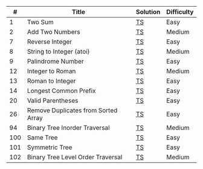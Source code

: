 | #   | Title                                | Solution                                                                                     | Difficulty |
| --- | ------------------------------------ | -------------------------------------------------------------------------------------------- | ---------- |
| 1   | Two Sum                              | [TS](./src/easy/two-sum/two-sum.ts)                                                          | Easy       |
| 2   | Add Two Numbers                      | [TS](./src/medium/add-two-numbers/add-two-numbers.ts)                                        | Medium     |
| 7   | Reverse Integer                      | [TS](./src/easy/reverse-integer/reverse-integer.ts)                                          | Easy       |
| 8   | String to Integer (atoi)             | [TS](./src/medium/string-to-integer/string-to-integer.ts)                                    | Medium     |
| 9   | Palindrome Number                    | [TS](./src/easy/palindrome-number/palindrome-number.ts)                                      | Easy       |
| 12  | Integer to Roman                     | [TS](./src/medium/integer-to-roman/integer-to-roman.ts)                                      | Medium     |
| 13  | Roman to Integer                     | [TS](./src/easy/roman-to-integer/roman-to-integer.ts)                                        | Easy       |
| 14  | Longest Common Prefix                | [TS](./src/easy/longest-common-prefix/longest-common-prefix.ts)                              | Easy       |
| 20  | Valid Parentheses                    | [TS](./src/easy/valid-parentheses/valid-parentheses.ts)                                      | Easy       |
| 26  | Remove Duplicates from Sorted Array  | [TS](./src/easy/remove-duplicates-from-sorted-array/remove-duplicates-from-sorted-array.ts)  | Easy       |
| 94  | Binary Tree Inorder Traversal        | [TS](./src/medium/binary-tree-level-order-traversal/binary-tree-level-order-traversal.ts)    | Medium     |
| 100 | Same Tree                            | [TS](./src/easy/same-tree/same-tree.ts)                                                      | Easy       |
| 101 | Symmetric Tree                       | [TS](./src/easy/symmetric-tree/symmetric-tree.ts)                                            | Easy       |
| 102 | Binary Tree Level Order Traversal    | [TS](./src/medium/binary-tree-level-order-traversal/binary-tree-level-order-traversal.ts)    | Medium     |
